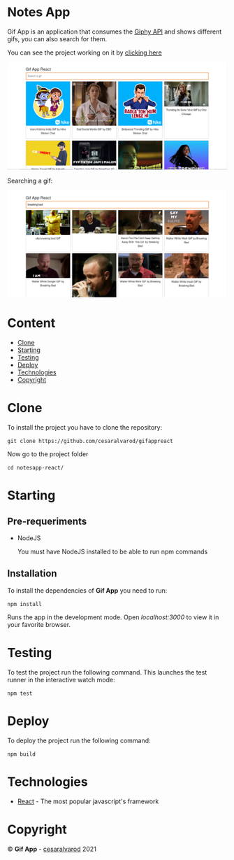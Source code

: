# Notes App

Gif App is an application that consumes the [Giphy API](https://developers.giphy.com/) and shows different gifs, you can also search for them.

You can see the project working on it by [clicking here](https://gifapp-cesaralvarod.netlify.app/)

![Reference Image](./preview.png "Showing notes")

Searching a gif:

![Reference Image](./preview2.png "Adding a note")

# Content

- [Clone](#clone)
- [Starting](#starting)
- [Testing](#testing)
- [Deploy](#deploy)
- [Technologies](#technologies)
- [Copyright](#copyright)

# Clone

To install the project you have to clone the repository:

```
git clone https://github.com/cesaralvarod/gifappreact
```

Now go to the project folder

```
cd notesapp-react/
```

# Starting

## Pre-requeriments

- NodeJS

  You must have NodeJS installed to be able to run npm commands

## Installation

To install the dependencies of **Gif App** you need to run:

```
npm install
```

Runs the app in the development mode. Open _localhost:3000_ to view it in your favorite browser.

# Testing

To test the project run the following command. This launches the test runner in the interactive watch mode:

```
npm test
```

# Deploy

To deploy the project run the following command:

```
npm build
```

# Technologies

- [React](https://reactjs.org/) - The most popular javascript's framework

# Copyright

&copy; **Gif App** - [cesaralvarod](https://github.com/cesaralvarod) 2021
